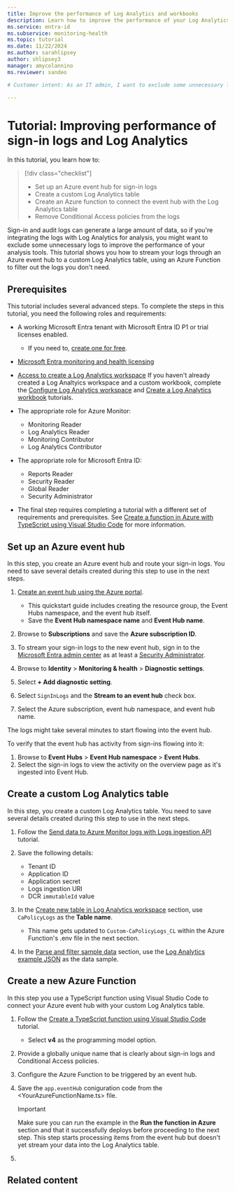 ```yaml
---
title: Improve the performance of Log Analytics and workbooks
description: Learn how to improve the performance of your Log Analytics workspaces and workbooks in Microsoft Entra ID.
ms.service: entra-id
ms.subservice: monitoring-health
ms.topic: tutorial
ms.date: 11/22/2024
ms.author: sarahlipsey
author: shlipsey3
manager: amycolannino
ms.reviewer: sandeo

# Customer intent: As an IT admin, I want to exclude some unnecessary logs from the logs I integrate with Log Analytics so I can improve the performance of my analysis tools.

---
```

# Tutorial: Improving performance of sign-in logs and Log Analytics

In this tutorial, you learn how to:

> [!div class="checklist"]
> * Set up an Azure event hub for sign-in logs
> * Create a custom Log Analytics table
> * Create an Azure function to connect the event hub with the Log Analytics table
> * Remove Conditional Access policies from the logs

Sign-in and audit logs can generate a large amount of data, so if you're integrating the logs with Log Analytics for analysis, you might want to exclude some unnecessary logs to improve the performance of your analysis tools. This tutorial shows you how to stream your logs through an Azure event hub to a custom Log Analytics table, using an Azure Function to filter out the logs you don't need. 

## Prerequisites

This tutorial includes several advanced steps. To complete the steps in this tutorial, you need the following roles and requirements:

- A working Microsoft Entra tenant with Microsoft Entra ID P1 or trial licenses enabled.
  - If you need to, [create one for free](https://azure.microsoft.com/free/?WT.mc_id=A261C142F).
- [Microsoft Entra monitoring and health licensing](../../fundamentals/licensing.md#microsoft-entra-monitoring-and-health)

- [Access to create a Log Analytics workspace](/azure/azure-monitor/logs/manage-access)
    If you haven't already created a Log Analtyics workspace and a custom workbook, complete the [Configure Log Analytics workspace](tutorial-configure-log-analytics-workspace.md) and [Create a Log Analytics workbook](tutorial-create-log-analytics-workbook.md) tutorials.

- The appropriate role for Azure Monitor:
  - Monitoring Reader
  - Log Analytics Reader
  - Monitoring Contributor
  - Log Analytics Contributor

- The appropriate role for Microsoft Entra ID:
  - Reports Reader
  - Security Reader
  - Global Reader
  - Security Administrator

- The final step requires completing a tutorial with a different set of requirements and prerequisites. See [Create a function in Azure with TypeScript using Visual Studio Code](/azure/azure-functions/create-first-function-vs-code-typescript?pivots=nodejs-model-v4#configure-your-environment) for more information.

## Set up an Azure event hub

In this step, you create an Azure event hub and route your sign-in logs. You need to save several details created during this step to use in the next steps.

1. [Create an event hub using the Azure portal](/azure/event-hubs/event-hubs-create).
    - This quickstart guide includes creating the resource group, the Event Hubs namespace, and the event hub itself.
    - Save the **Event Hub namespace name** and **Event Hub name**.

1. Browse to **Subscriptions** and save the **Azure subscription ID**.

1. To stream your sign-in logs to the new event hub, sign in to the [Microsoft Entra admin center](https://entra.microsoft.com) as at least a [Security Administrator](~/identity/role-based-access-control/permissions-reference.md#security-administrator).

1. Browse to **Identity** > **Monitoring & health** > **Diagnostic settings**.

1. Select **+ Add diagnostic setting**.

1. Select `SignInLogs` and the **Stream to an event hub** check box.

1. Select the Azure subscription, event hub namespace, and event hub name.

The logs might take several minutes to start flowing into the event hub. 

To verify that the event hub has activity from sign-ins flowing into it:

1. Browse to **Event Hubs** > **Event Hub namespace** > **Event Hubs**.
1. Select the sign-in logs to view the activity on the overview page as it's ingested into Event Hub. 

## Create a custom Log Analytics table

In this step, you create a custom Log Analytics table. You need to save several details created during this step to use in the next steps.

1. Follow the [Send data to Azure Monitor logs with Logs ingestion API](/azure/azure-monitor/logs/tutorial-logs-ingestion-portal) tutorial. 

1. Save the following details:
    - Tenant ID
    - Application ID
    - Application secret
    - Logs ingestion URI
    - DCR `immutableId` value

1. In the [Create new table in Log Analytics workspace](/azure/azure-monitor/logs/tutorial-logs-ingestion-portal#create-new-table-in-log-analytics-workspace) section, use `CaPolicyLogs` as the **Table name**.
    - This name gets updated to `Custom-CaPolicyLogs_CL` within the Azure Function's .env file in the next section.

1. In the [Parse and filter sample data](/azure/azure-monitor/logs/tutorial-logs-ingestion-portal#parse-and-filter-sample-data) section, use the [Log Analytics example JSON](reference-log-analytics-example-json.md) as the data sample.

## Create a new Azure Function

In this step you use a TypeScript function using Visual Studio Code to connect your Azure event hub with your custom Log Analytics table.

1. Follow the [Create a TypeScript function using Visual Studio Code](/azure/azure-functions/create-first-function-vs-code) tutorial.
    - Select **v4** as the programming model option.

1. Provide a globally unique name that is clearly about sign-in logs and Conditional Access policies.

1. Configure the Azure Function to be triggered by an event hub.

1. Save the `app.eventHub` coniguration code from the <YourAzureFunctionName.ts> file.

    > [!IMPORTANT]
    > Make sure you can run the example in the **Run the function in Azure** section and that it successfully deploys before proceeding to the next step. This step starts processing items from the event hub but doesn't yet stream your data into the Log Analytics table.

1. 














## Related content